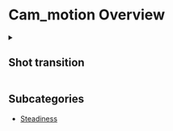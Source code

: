 # Cam_motion Overview

<details>
<summary><h2>Shot transition</h2></summary>


<h3>🔵 Label Name:</h3>
<code>has_shot_transition_cam_motion</code>

<details>
<summary><h4>🟠 Question (Definition)</h4></summary>

- Does the video include one or more shot transitions?

- Does the video contain hard cuts or soft transitions, or a combination of both?

- Are there any shot transitions in the video?

- Does this footage feature one or more cuts or soft transitions?

</details>

<details>
<summary><h4>🟠 Alternative Question</h4></summary>

- Is there a transition between shots?

- Does the video include a shot transition?

- Does the video include a hard cut or a soft transition?

- Is there a shot transition?

- Is a cut or soft transition used in this footage?

- Does the video include any shot transitions?

- Does the video include a hard cut or a soft transition?

</details>

<details>
<summary><h4>🟠 Prompt (Definition)</h4></summary>

- A video showing one or more shot transitions.

- The video features hard cuts, soft transitions, or a combination of both.

- The video contains one or more cuts or soft transitions between shots.

- A video that includes at least one shot transition.

- A video with at least one shot transition.

- A video featuring one or more shot transitions.

- A video with one or more shot transitions.

</details>

<details>
<summary><h4>🟠 Alternative Prompt</h4></summary>

- The video includes either a hard cut or a soft transition.

- The video shows a hard cut or a soft transition between shots.

- A video where there is a transition between shots.

- The video contains a cut or a soft transition between scenes.

- A video that includes shot transitions between scenes.

- A video with a hard cut or soft transition.

- A video that includes a shot transition.

- A video with a cut or soft transition.

- A video featuring shot transitions.

- A video with either a hard cut or soft transition.

- A video with at least one transition.

- A video with shot transitions.

- A video with cuts or soft transitions.

- A video with hard cuts, soft transitions, or both.

- A video where shots change with a transition.

</details>

<h4>🟢 Positive:</h4>
<code>self.cam_motion.shot_transition</code>

<h4>🔴 Negative:</h4>
<code>not self.cam_motion.shot_transition</code>

</details>


## Subcategories

- [Steadiness](./steadiness/index.md)